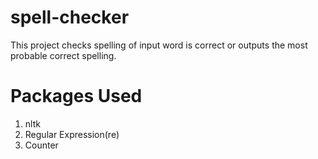# spell-checker
This project checks spelling of input word is correct or outputs the most probable correct spelling.
# Packages Used
1. nltk
2. Regular Expression(re)
3. Counter
